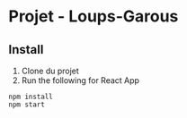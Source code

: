 # Projet - Loups-Garous

## Install

1. Clone du projet 
2. Run the following for React App

```
npm install 
npm start

```
